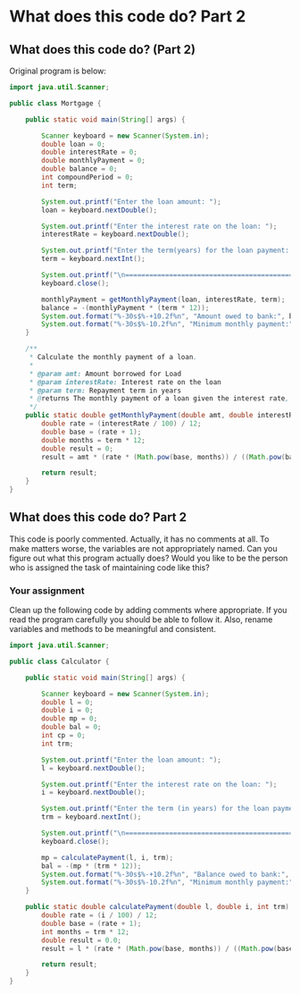 # What does this code do? Part 2

## What does this code do? \(Part 2\)

Original program is below:

```java
import java.util.Scanner;

public class Mortgage {

    public static void main(String[] args) {

        Scanner keyboard = new Scanner(System.in);
        double loan = 0;
        double interestRate = 0;
        double monthlyPayment = 0;
        double balance = 0;
        int compoundPeriod = 0;
        int term;

        System.out.printf("Enter the loan amount: ");
        loan = keyboard.nextDouble();

        System.out.printf("Enter the interest rate on the loan: ");
        interestRate = keyboard.nextDouble();

        System.out.printf("Enter the term(years) for the loan payment: ");
        term = keyboard.nextInt();

        System.out.printf("\n================================================================\n");
        keyboard.close();

        monthlyPayment = getMonthlyPayment(loan, interestRate, term);
        balance = -(monthlyPayment * (term * 12));
        System.out.format("%-30s$%-+10.2f%n", "Amount owed to bank:", balance);
        System.out.format("%-30s$%-10.2f%n", "Minimum monthly payment:", monthlyPayment);
    }

    /**
     * Calculate the monthly payment of a loan.
     * 
     * @param amt: Amount borrowed for Load
     * @param interestRate: Interest rate on the loan
     * @param term: Repayment term in years 
     * @returns The monthly payment of a loan given the interest rate, amount and term (years) 
     */
    public static double getMonthlyPayment(double amt, double interestRate, double term) {
        double rate = (interestRate / 100) / 12;
        double base = (rate + 1);
        double months = term * 12;
        double result = 0;
        result = amt * (rate * (Math.pow(base, months)) / ((Math.pow(base, months)) - 1)); 

        return result;
    }
}
```

## What does this code do? Part 2

This code is poorly commented. Actually, it has no comments at all. To make matters worse, the variables are not appropriately named. Can you figure out what this program actually does? Would you like to be the person who is assigned the task of maintaining code like this?

### Your assignment

Clean up the following code by adding comments where appropriate. If you read the program carefully you should be able to follow it. Also, rename variables and methods to be meaningful and consistent.

```java
import java.util.Scanner;

public class Calculator {

    public static void main(String[] args) {

        Scanner keyboard = new Scanner(System.in);
        double l = 0;
        double i = 0;
        double mp = 0;
        double bal = 0;
        int cp = 0;
        int trm;

        System.out.printf("Enter the loan amount: ");
        l = keyboard.nextDouble();

        System.out.printf("Enter the interest rate on the loan: ");
        i = keyboard.nextDouble();

        System.out.printf("Enter the term (in years) for the loan payment: ");
        trm = keyboard.nextInt();

        System.out.printf("\n================================================================\n");
        keyboard.close();

        mp = calculatePayment(l, i, trm);
        bal = -(mp * (trm * 12));
        System.out.format("%-30s$%-+10.2f%n", "Balance owed to bank:", bal);
        System.out.format("%-30s$%-10.2f%n", "Minimum monthly payment:", mp);
    }

    public static double calculatePayment(double l, double i, int trm) {
        double rate = (i / 100) / 12;
        double base = (rate + 1);
        int months = trm * 12;
        double result = 0.0;
        result = l * (rate * (Math.pow(base, months)) / ((Math.pow(base, months)) - 1)); 

        return result;
    }
}
```

